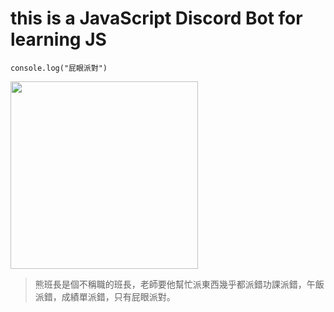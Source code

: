 # this is a JavaScript Discord Bot for learning JS
```javascript=
console.log("屁眼派對")
```
<img src="https://i4.disp.cc/imgur/KGYJi5cl.jpg" width="300px">

> 熊班長是個不稱職的班長，老師要他幫忙派東西幾乎都派錯功課派錯，午飯派錯，成績單派錯，只有屁眼派對。
